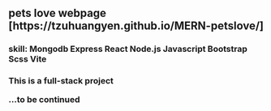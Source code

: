 <h2> pets love webpage [https://tzuhuangyen.github.io/MERN-petslove/] </h2>
<h3>
skill: Mongodb Express React Node.js Javascript Bootstrap Scss Vite<h3/>

<p>This is a full-stack project</p>

...to be continued
